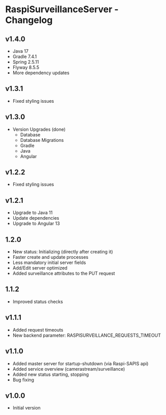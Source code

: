 # RaspiSurveillanceServer - Changelog

## v1.4.0

- Java 17
- Gradle 7.4.1
- Spring 2.5.11
- Flyway 8.5.5
- More dependency updates

## v1.3.1

- Fixed styling issues

## v1.3.0

- Version Upgrades (done)
	- Database
	- Database Migrations
	- Gradle
	- Java
	- Angular

## v1.2.2

- Fixed styling issues

## v1.2.1

- Upgrade to Java 11
- Update dependencies
- Upgrade to Angular 13

## 1.2.0

- New status: Initializing (directly after creating it)
- Faster create and update processes
- Less mandatory initial server fields
- Add/Edit server optimized
- Added surveillance attributes to the PUT request

## 1.1.2

- Improved status checks

## v1.1.1

- Added request timeouts
- New backend parameter: RASPISURVEILLANCE_REQUESTS_TIMEOUT

## v1.1.0

- Added master server for startup-shutdown (via Raspi-SAPIS api)
- Added service overview (camerastream/surveillance)
- Added new status starting, stopping
- Bug fixing

## v1.0.0

- Initial version
